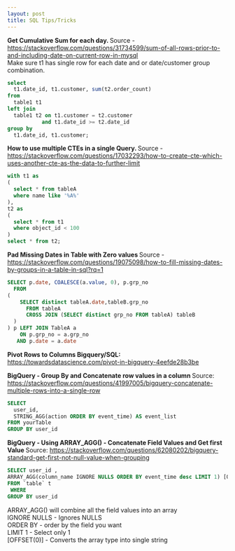 ```yaml
---
layout: post
title: SQL Tips/Tricks
---
```


<b> Get Cumulative Sum for each day.    </b>
Source - https://stackoverflow.com/questions/31734599/sum-of-all-rows-prior-to-and-including-date-on-current-row-in-mysql  
Make sure t1 has single row for each date and or date/customer group combination.   

```sql
select 
  t1.date_id, t1.customer, sum(t2.order_count)
from 
  table1 t1
left join 
  table1 t2 on t1.customer = t2.customer
           and t1.date_id >= t2.date_id
group by 
  t1.date_id, t1.customer;
```     


<b> How to use multiple CTEs in a single Query.  </b> 
Source - https://stackoverflow.com/questions/17032293/how-to-create-cte-which-uses-another-cte-as-the-data-to-further-limit    

```sql
with t1 as
(
  select * from tableA
  where name like '%A%'
),
t2 as
(
  select * from t1
  where object_id < 100
)
select * from t2;
```      

<b> Pad Missing Dates in Table with Zero values  </b>
Source - https://stackoverflow.com/questions/19075098/how-to-fill-missing-dates-by-groups-in-a-table-in-sql?rq=1   

```sql
SELECT p.date, COALESCE(a.value, 0), p.grp_no
  FROM
(  
    SELECT distinct tableA.date,tableB.grp_no
      FROM tableA
      CROSS JOIN (SELECT distinct grp_no FROM tableA) tableB
  ) 
) p LEFT JOIN TableA a
    ON p.grp_no = a.grp_no 
   AND p.date = a.date
```   
  
<b> Pivot Rows to Columns Bigquery/SQL:   </b> 
https://towardsdatascience.com/pivot-in-bigquery-4eefde28b3be

  
<b> BigQuery - Group By and Concatenate row values in a column </b> Source: https://stackoverflow.com/questions/41997005/bigquery-concatenate-multiple-rows-into-a-single-row  

```sql
SELECT 
  user_id, 
  STRING_AGG(action ORDER BY event_time) AS event_list 
FROM yourTable 
GROUP BY user_id

```  

<b> BigQuery - Using ARRAY_AGG() - Concatenate Field Values and Get first Value </b> Source: https://stackoverflow.com/questions/62080202/bigquery-standard-get-first-not-null-value-when-grouping  

```sql
SELECT user_id ,
ARRAY_AGG(column_name IGNORE NULLS ORDER BY event_time desc LIMIT 1) [OFFSET(0)] as col1,
FROM `table` t
 WHERE 
GROUP BY user_id     
```  
ARRAY_AGG() will combine all the field values into an array  
IGNORE NULLS - Ignores NULLS  
ORDER BY - order by the field you want  
LIMIT 1 - Select only 1   
[OFFSET(0)] - Converts the array type into single string    

  
  
